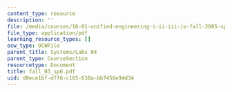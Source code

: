 ```yaml
---
content_type: resource
description: ''
file: /media/courses/16-01-unified-engineering-i-ii-iii-iv-fall-2005-spring-2006/d0ece1bfdff6c165638abb7456e94d34_fall_03_sp6.pdf
file_type: application/pdf
learning_resource_types: []
ocw_type: OCWFile
parent_title: Systems/Labs 04
parent_type: CourseSection
resourcetype: Document
title: fall_03_sp6.pdf
uid: d0ece1bf-dff6-c165-638a-bb7456e94d34
---
```

